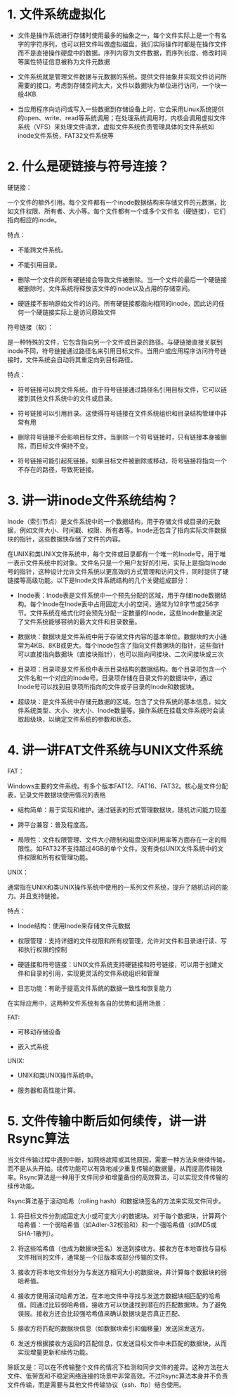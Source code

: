 # 1. 文件系统虚拟化

- 文件是操作系统进行存储时使用最多的抽象之一，每个文件实际上是一个有名字的字符序列，也可以把文件叫做虚拟磁盘，我们实际操作时都是在操作文件而不是直接操作硬盘中的数据。序列内容为文件数据，而序列长度、修改时间等属性特征信息被称为文件元数据

- 文件系统就是管理文件数据与元数据的系统。提供文件抽象并实现文件访问所需要的接口。考虑到存储空间太大，文件以数据块为单位进行访问，一个块一般4KB.

- 当应用程序向访问或写入一些数据到存储设备上时，它会采用Linux系统提供的open、write、read等系统调用；在处理系统调用时，内核会调用虚拟文件系统（VFS）来处理文件请求，虚拟文件系统负责管理具体的文件系统如inode文件系统，FAT32文件系统等

# 2. 什么是硬链接与符号连接？

硬链接：

一个文件的额外引用。每个文件都有一个inode数据结构来存储文件的元数据，比如文件权限、所有者、大小等。每个文件都有一个或多个文件名（硬链接），它们指向相应的inode。

特点：

- 不能跨文件系统。

- 不能引用目录。

- 删除一个文件的所有硬链接会导致文件被删除。当一个文件的最后一个硬链接被删除时，文件系统将释放该文件的inode以及占用的存储空间。

- 硬链接不影响原始文件的访问。所有硬链接都指向相同的inode，因此访问任何一个硬链接实际上是访问原始文件

符号链接（软）：

是一种特殊的文件，它包含指向另一个文件或目录的路径。与硬链接直接关联到inode不同，符号链接通过路径名来引用目标文件。当用户或应用程序访问符号链接时，文件系统会自动将其重定向到目标路径。

特点：

- 符号链接可以跨文件系统。由于符号链接通过路径名引用目标文件，它可以链接到其他文件系统中的文件或目录。

- 符号链接可以引用目录。这使得符号链接在文件系统组织和目录结构管理中非常有用

- 删除符号链接不会影响目标文件。当删除一个符号链接时，只有链接本身被删除，而目标文件保持不变。

- 符号链接可能引起死链接。如果目标文件被删除或移动，符号链接将指向一个不存在的路径，导致死链接。

# 3. 讲一讲inode文件系统结构？

Inode（索引节点）是文件系统中的一个数据结构，用于存储文件或目录的元数据，例如文件大小、时间戳、权限、所有者等。Inode还包含了指向实际文件数据块的指针，这些数据快存储了文件的内容。

在UNIX和类UNIX文件系统中，每个文件或目录都有一个唯一的Inode号，用于唯一表示文件系统中的对象。文件名只是一个用户友好的引用，实际上是指向Inode号的指针，这种设计允许文件系统以更高效的方式管理和访问文件，同时提供了硬链接等高级功能。以下是Inode文件系统结构的几个关键组成部分：

- Inode表：Inode表是文件系统中一个预先分配的区域，用于存储Inode数据结构。每个Inode在Inode表中占用固定大小的空间，通常为128字节或256字节。文件系统在格式化时会预先分配一定数量的Inode，这些Inode数量决定了文件系统能够容纳的最大文件和目录数量。

- 数据块：数据块是文件系统中用于存储文件内容的基本单位。数据块的大小通常为4KB、8KB或更大。每个Inode包含了指向文件数据块的指针，这些指针可以直接指向数据块（直接块指针），也可以指向间接块、二次间接块或三次

- 目录项：目录项是文件系统中表示目录结构的数据结构。每个目录项包含一个文件名和一个对应的Inode号。目录项存储在目录文件的数据块中，通过Inode号可以找到目录项所指向的文件或子目录的Inode和数据块。

- 超级块：是文件系统中存储元数据的区域。包含了文件系统的基本信息，如文件系统类型、大小、块大小、Inode数量等。操作系统在挂载文件系统时会读取超级块，以确定文件系统的参数和状态。

# 4. 讲一讲FAT文件系统与UNIX文件系统

FAT：

Windows主要的文件系统。有多个版本FAT12、FAT16、FAT32。核心是文件分配表，记录文件数据块使用情况的表格

- 结构简单：易于实现和维护。通过链表的形式管理数据块，随机访问能力较差

- 跨平台兼容：普及程度高。

- 局限性：文件权限管理、文件大小限制和磁盘空间利用率等方面存在一定的局限性。如FAT32不支持超过4GB的单个文件。没有类似UNIX文件系统中的文件权限和所有权管理功能。

UNIX：

通常指在UNIX和类UNIX操作系统中使用的一系列文件系统，提升了随机访问的能力。并且支持链接。

特点：

- Inode结构：使用Inode来存储文件元数据

- 权限管理：支持详细的文件权限和所有权管理，允许对文件和目录进行读、写和执行权限的控制

- 硬链接和符号链接：UNIX文件系统支持硬链接和符号链接，可以用于创建文件和目录的引用，实现更灵活的文件系统组织和管理

- 日志功能：有助于提高文件系统的数据一致性和恢复能力

在实际应用中，这两种文件系统有各自的优势和适用场景：

FAT:

- 可移动存储设备

- 嵌入式系统

UNIX:

- UNIX和类UNIX操作系统中。

- 服务器和高性能计算。

# 5. 文件传输中断后如何续传，讲一讲Rsync算法

当文件传输过程中遇到中断，如网络故障或其他原因，需要一种方法来继续传输，而不是从头开始。续传功能可以有效地减少重复传输的数据量，从而提高传输效率。Rsync算法是一种用于文件同步和增量备份的高效算法，可以实现文件传输的续传功能。

Rsync算法基于滚动哈希（rolling hash）和数据块签名的方法来实现文件同步。

1. 将目标文件分割成固定大小或可变大小的数据块。对于每个数据块，计算两个哈希值：一个弱哈希值（如Adler-32校验和）和一个强哈希值（如MD5或SHA-1散列）。

2. 将这些哈希值（也成为数据块签名）发送到接收方。接收方在本地查找与目标文件相同的文件，通常是一个旧版本或部分传输的文件。

3. 接收方将本地文件划分为与发送方相同大小的数据块，并计算每个数据块的弱哈希值。

4. 接收方使用滚动哈希方法，在本地文件中寻找与发送方数据块相匹配的哈希值。同通过比较弱哈希值，接收方可以快速找到潜在的匹配数据块。为了避免误报。接收方还会比较强哈希值来确认数据块是否真正匹配、

5. 接收方将匹配的数据块信息（如数据块索引和偏移量）发送回发送方。

6. 发送方根据接收方返回的匹配信息，仅发送目标文件中未匹配的数据块，从而实现增量更新和续传功能。

除妖又是：可以在不传输整个文件的情况下检测和同步文件的差异。这种方法在大文件、低带宽和不稳定网络连接的场景中非常高效。不过Rsync算法本身并不负责文件传输，而是需要与其他文件传输协议（ssh、ftp）结合使用。
